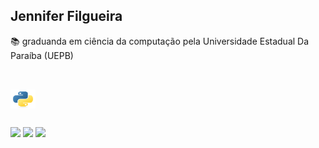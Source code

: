 ## Jennifer Filgueira

📚 graduanda em ciência da computação pela Universidade Estadual Da Paraíba (UEPB)

##
<div style="display: inline_block"><br>

  <img align="center" alt="Rafa-Python" height="30" width="40" src="https://raw.githubusercontent.com/devicons/devicon/master/icons/python/python-original.svg">
</div>

##

<div>
  <a href="mailto:jennifer.g.filgueira@gmail.com" target-"_blank"><img src="https://img.shields.io/badge/Gmail-D14836?style=for-the-badge&logo=gmail&logoColor=white"></a>
  <a href="https://www.instagram.com/_jenniferfilgueira" target-"_blank"><img src="https://img.shields.io/badge/Instagram-E4405F?style=for-the-badge&logo=instagram&logoColor=white"></a>
  <a href="https://www.linkedin.com/in/jennifer-filgueira-7299722b2?utm_source=share&utm_campaign=share_via&utm_content=profile&utm_medium=ios_app" target-"_blank"><img src="https://img.shields.io/badge/LinkedIn-0077B5?style=for-the-badge&logo=linkedin&logoColor=white"_blanl"></a>
</div>

